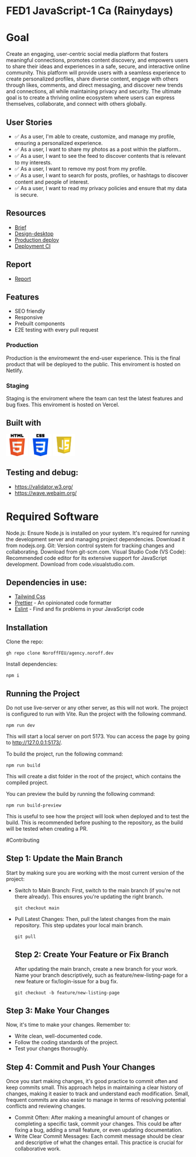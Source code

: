 # FED1 JavaScript-1 Ca (Rainydays)

# Goal

Create an engaging, user-centric social media platform that fosters meaningful connections, promotes content discovery, and empowers users to share their ideas and experiences in a safe, secure, and interactive online community. This platform will provide users with a seamless experience to create personalized profiles, share diverse content, engage with others through likes, comments, and direct messaging, and discover new trends and connections, all while maintaining privacy and security. The ultimate goal is to create a thriving online ecosystem where users can express themselves, collaborate, and connect with others globally.

## User Stories

- ✅ As a user, I'm able to create, customize, and manage my profile, ensuring a personalized experience.
- ✅ As a user, I want to share my photos as a post within the platform..
- ✅ As a user, I want to see the feed to discover contents that is relevant to my interests.
- ✅ As a user, I want to remove my post from my profile.
- ✅ As a user, I want to search for posts, profiles, or hashtags to discover content and people of interest.
- ✅ As a user, I want to read my privacy policies and ensure that my data is secure.


## Resources

- [Brief](https://lms.noroff.no/pluginfile.php/339034/mod_resource/content/5/HTML__CSS_CA.pdf)
- [Design-desktop](https://www.figma.com/proto/hgQ4WNNGSHOxg9DViYzdIA/Rainydays-Superman?page-id=0%3A1&node-id=2-2&node-type=canvas&viewport=399%2C197%2C0.11&t=RfCGWTH6doE0euxU-1&scaling=scale-down&content-scaling=fixed)
- [Production deploy](https://rainydays-webshop-no.netlify.app/)
- [Deployment CI](https://app.netlify.com/sites/rainydays-webshop-no/overview)

## Report

- [Report](https://docs.google.com/document/d/1H2JoxjCNF8Yf_rbPC38OS2S-pcx8jDSjGrKi3KTpO6E/edit?usp=sharing)

## Features

- SEO friendly
- Responsive
- Prebuilt components
- E2E testing with every pull request

### Production

Production is the enviromewnt the end-user experience. This is the final product that will be deployed to the public. This enviroment is hosted on Netlify.

### Staging

Staging is the enviroment where the team can test the latest features and bug fixes. This enviroment is hosted on Vercel.

## Built with

<img src="/images/html-logo.png" width="60" height="60"> <img src="/images/css-logo.webp" width="60" height="60"> <img src="/images/js-logo.png" width="60" height="60">

## Testing and debug:

- https://validator.w3.org/
- https://wave.webaim.org/


# Required Software

Node.js: Ensure Node.js is installed on your system. It's required for running the development server and managing project dependencies. Download it from nodejs.org.
Git: Version control system for tracking changes and collaborating. Download from git-scm.com.
Visual Studio Code (VS Code): Recommended code editor for its extensive support for JavaScript development. Download from code.visualstudio.com.

## Dependencies in use:

- [Tailwind Css](https://tailwindcss.com)
- [Prettier](https://prettier.io/) - An opinionated code formatter
- [Eslint](https://eslint.org/) - Find and fix problems in your JavaScript code


## Installation

Clone the repo:
```
gh repo clone NoroffFEU/agency.noroff.dev
```
Install dependencies:
```
npm i
```
## Running the Project

Do not use live-server or any other server, as this will not work. The project is configured to run with Vite. Run the project with the following command.
```
npm run dev
```
This will start a local server on port 5173. You can access the page by going to http://127.0.0.1:5173/.

To build the project, run the following command:
```
npm run build
```
This will create a dist folder in the root of the project, which contains the compiled project.

You can preview the build by running the following command:
```
npm run build-preview
```
This is useful to see how the project will look when deployed and to test the build. This is recommended before pushing to the repository, as the build will be tested when creating a PR.

#Contributing

## Step 1: Update the Main Branch

Start by making sure you are working with the most current version of the project:

- Switch to Main Branch: First, switch to the main branch (if you're not there already). This ensures you're updating the right branch.
  ```
  git checkout main
  ```
- Pull Latest Changes: Then, pull the latest changes from the main repository. This step updates your local main branch.
  ```
  git pull
  ```
  ## Step 2: Create Your Feature or Fix Branch
  After updating the main branch, create a new branch for your work. Name your branch descriptively, such as feature/new-listing-page for a new feature or fix/login-issue for a bug fix.
  ```
  git checkout -b feature/new-listing-page
  ```
 ## Step 3: Make Your Changes
 Now, it's time to make your changes. Remember to:
 
 - Write clean, well-documented code.
 - Follow the coding standards of the project.
 - Test your changes thoroughly.

 ## Step 4: Commit and Push Your Changes

 Once you start making changes, it's good practice to commit often and keep commits small. This approach helps in maintaining a clear history of changes, making it easier to track and understand each modification. Small, frequent commits are also easier to manage in terms of resolving potential conflicts and reviewing changes.

 - Commit Often: After making a meaningful amount of changes or completing a specific task, commit your changes. This could be after fixing a bug, adding a small feature, or even updating documentation.
 - Write Clear Commit Messages: Each commit message should be clear and descriptive of what the changes entail. This practice is crucial for collaborative work.
